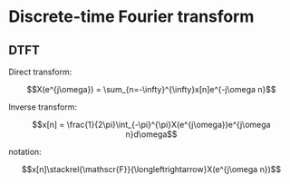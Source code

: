 # Discrete-time Fourier transform

## DTFT

Direct transform:

$$X(e^{j\omega}) = \sum_{n=-\infty}^{\infty}x[n]e^{-j\omega n}$$

Inverse transform:

$$x[n] = \frac{1}{2\pi}\int_{-\pi}^{\pi}X(e^{j\omega})e^{j\omega n}d\omega$$

notation:

$$x[n]\stackrel{\mathscr{F}}{\longleftrightarrow}X(e^{j\omega n})$$
